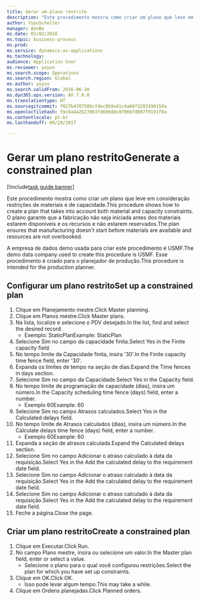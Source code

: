 ```yaml
--- 
title: Gerar um plano restrito
description: "Este procedimento mostra como criar um plano que leve em consideração restrições de materiais e de capacidade."
author: YuyuScheller
manager: AnnBe
ms.date: 03/02/2016
ms.topic: business-process
ms.prod: 
ms.service: dynamics-ax-applications
ms.technology: 
audience: Application User
ms.reviewer: yuyus
ms.search.scope: Operations
ms.search.region: Global
ms.author: yuyus
ms.search.validFrom: 2016-06-30
ms.dyn365.ops.version: AX 7.0.0
ms.translationtype: HT
ms.sourcegitcommit: f827b4787506cfdec8b9a91c4a68f3293190158a
ms.openlocfilehash: 59c6a4a2b239b3fd6b6ddc8f06bfd007f0191f0a
ms.contentlocale: pt-br
ms.lasthandoff: 09/29/2017

---
```

# <a name="generate-a-constrained-plan"></a><span data-ttu-id="01e6b-103">Gerar um plano restrito</span><span class="sxs-lookup"><span data-stu-id="01e6b-103">Generate a constrained plan</span></span>

[!include[task guide banner](../../includes/task-guide-banner.md)]

<span data-ttu-id="01e6b-104">Este procedimento mostra como criar um plano que leve em consideração restrições de materiais e de capacidade.</span><span class="sxs-lookup"><span data-stu-id="01e6b-104">This procedure shows how to create a plan that takes into account both material and capacity constraints.</span></span> <span data-ttu-id="01e6b-105">O plano garante que a fabricação não seja iniciada antes dos materiais estarem disponíveis e os recursos e não estarem reservados.</span><span class="sxs-lookup"><span data-stu-id="01e6b-105">The plan ensures that manufacturing doesn't start before materials are available and resources are not overbooked.</span></span> 

<span data-ttu-id="01e6b-106">A empresa de dados demo usada para criar este procedimento é USMF.</span><span class="sxs-lookup"><span data-stu-id="01e6b-106">The demo data company used to create this procedure is USMF.</span></span> <span data-ttu-id="01e6b-107">Esse procedimento é criado para o planejador de produção.</span><span class="sxs-lookup"><span data-stu-id="01e6b-107">This procedure is intended for the production planner.</span></span>


## <a name="set-up-a-constrained-plan"></a><span data-ttu-id="01e6b-108">Configurar um plano restrito</span><span class="sxs-lookup"><span data-stu-id="01e6b-108">Set up a constrained plan</span></span>
1. <span data-ttu-id="01e6b-109">Clique em Planejamento mestre.</span><span class="sxs-lookup"><span data-stu-id="01e6b-109">Click Master planning.</span></span>
2. <span data-ttu-id="01e6b-110">Clique em Planos mestre.</span><span class="sxs-lookup"><span data-stu-id="01e6b-110">Click Master plans.</span></span>
3. <span data-ttu-id="01e6b-111">Na lista, localize e selecione o PDV desejado.</span><span class="sxs-lookup"><span data-stu-id="01e6b-111">In the list, find and select the desired record.</span></span>
    * <span data-ttu-id="01e6b-112">Exemplo: StaticPlan</span><span class="sxs-lookup"><span data-stu-id="01e6b-112">Example: StaticPlan</span></span>  
4. <span data-ttu-id="01e6b-113">Selecione Sim no campo da capacidade finita.</span><span class="sxs-lookup"><span data-stu-id="01e6b-113">Select Yes in the Finite capacity field.</span></span>
5. <span data-ttu-id="01e6b-114">No tempo limite da Capacidade finita, insira '30'.</span><span class="sxs-lookup"><span data-stu-id="01e6b-114">In the Finite capacity time fence field, enter '30'.</span></span>
6. <span data-ttu-id="01e6b-115">Expanda os limites de tempo na seção de dias.</span><span class="sxs-lookup"><span data-stu-id="01e6b-115">Expand the Time fences in days section.</span></span>
7. <span data-ttu-id="01e6b-116">Selecione Sim no campo da Capacidade.</span><span class="sxs-lookup"><span data-stu-id="01e6b-116">Select Yes in the Capacity field.</span></span>
8. <span data-ttu-id="01e6b-117">No tempo limite de programação de capacidade (dias), insira um número.</span><span class="sxs-lookup"><span data-stu-id="01e6b-117">In the Capacity scheduling time fence (days) field, enter a number.</span></span>
    * <span data-ttu-id="01e6b-118">Exemplo 60</span><span class="sxs-lookup"><span data-stu-id="01e6b-118">Example: 60</span></span>  
9. <span data-ttu-id="01e6b-119">Selecione Sim no campo Atrasos calculados.</span><span class="sxs-lookup"><span data-stu-id="01e6b-119">Select Yes in the Calculated delays field.</span></span>
10. <span data-ttu-id="01e6b-120">No tempo limite de Atrasos calculados (dias), insira um número.</span><span class="sxs-lookup"><span data-stu-id="01e6b-120">In the Calculate delays time fence (days) field, enter a number.</span></span>
    * <span data-ttu-id="01e6b-121">Exemplo 60</span><span class="sxs-lookup"><span data-stu-id="01e6b-121">Example: 60</span></span>  
11. <span data-ttu-id="01e6b-122">Expanda a seção de atrasos calculada.</span><span class="sxs-lookup"><span data-stu-id="01e6b-122">Expand the Calculated delays section.</span></span>
12. <span data-ttu-id="01e6b-123">Selecione Sim no campo Adicionar o atraso calculado à data da requisição.</span><span class="sxs-lookup"><span data-stu-id="01e6b-123">Select Yes in the Add the calculated delay to the requirement date field.</span></span>
13. <span data-ttu-id="01e6b-124">Selecione Sim no campo Adicionar o atraso calculado à data da requisição.</span><span class="sxs-lookup"><span data-stu-id="01e6b-124">Select Yes in the Add the calculated delay to the requirement date field.</span></span>
14. <span data-ttu-id="01e6b-125">Selecione Sim no campo Adicionar o atraso calculado à data da requisição.</span><span class="sxs-lookup"><span data-stu-id="01e6b-125">Select Yes in the Add the calculated delay to the requirement date field.</span></span>
15. <span data-ttu-id="01e6b-126">Feche a página.</span><span class="sxs-lookup"><span data-stu-id="01e6b-126">Close the page.</span></span>

## <a name="create-a-constrained-plan"></a><span data-ttu-id="01e6b-127">Criar um plano restrito</span><span class="sxs-lookup"><span data-stu-id="01e6b-127">Create a constrained plan</span></span>
1. <span data-ttu-id="01e6b-128">Clique em Executar.</span><span class="sxs-lookup"><span data-stu-id="01e6b-128">Click Run.</span></span>
2. <span data-ttu-id="01e6b-129">No campo Plano mestre, insira ou selecione um valor.</span><span class="sxs-lookup"><span data-stu-id="01e6b-129">In the Master plan field, enter or select a value.</span></span>
    * <span data-ttu-id="01e6b-130">Selecione o plano para o qual você configurou restrições.</span><span class="sxs-lookup"><span data-stu-id="01e6b-130">Select the plan for which you have set up constraints.</span></span>  
3. <span data-ttu-id="01e6b-131">Clique em OK.</span><span class="sxs-lookup"><span data-stu-id="01e6b-131">Click OK.</span></span>
    * <span data-ttu-id="01e6b-132">Isso pode levar algum tempo.</span><span class="sxs-lookup"><span data-stu-id="01e6b-132">This may take a while.</span></span>  
4. <span data-ttu-id="01e6b-133">Clique em Ordens planejadas.</span><span class="sxs-lookup"><span data-stu-id="01e6b-133">Click Planned orders.</span></span>


